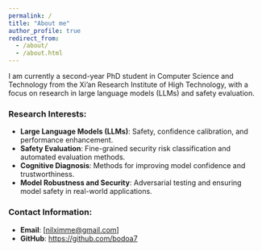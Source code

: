 ```yaml
---
permalink: /
title: "About me"
author_profile: true
redirect_from: 
  - /about/
  - /about.html
---
```


I am currently a second-year PhD student in Computer Science and Technology from the Xi’an Research Institute of High Technology, with a focus on research in large language models (LLMs) and safety evaluation. 



### Research Interests:
- **Large Language Models (LLMs)**: Safety, confidence calibration, and performance enhancement.
- **Safety Evaluation**: Fine-grained security risk classification and automated evaluation methods.
- **Cognitive Diagnosis**: Methods for improving model confidence and trustworthiness.
- **Model Robustness and Security**: Adversarial testing and ensuring model safety in real-world applications.


### Contact Information:
- **Email**: [nilximme@gmail.com]
- **GitHub**: https://github.com/bodoa7

